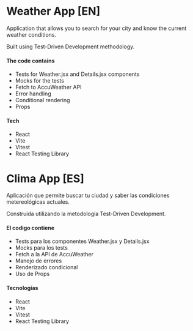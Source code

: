# Weather App [EN]
Application that allows you to search for your city and know the current weather conditions.

Built using Test-Driven Development methodology.

#### The code contains
+ Tests for Weather.jsx and Details.jsx components
+ Mocks for the tests
+ Fetch to AccuWeather API
+ Error handling
+ Conditional rendering
+ Props

#### Tech
+ React
+ Vite
+ Vitest
+ React Testing Library

# Clima App [ES]
Aplicación que permite buscar tu ciudad y saber las condiciones metereológicas actuales.

Construida utilizando la metodología Test-Driven Development.

#### El codigo contiene
+ Tests para los componentes Weather.jsx y Details.jsx
+ Mocks para los tests
+ Fetch a la API de AccuWeather
+ Manejo de errores
+ Renderizado condicional
+ Uso de Props

#### Tecnologías
+ React
+ Vite
+ Vitest
+ React Testing Library